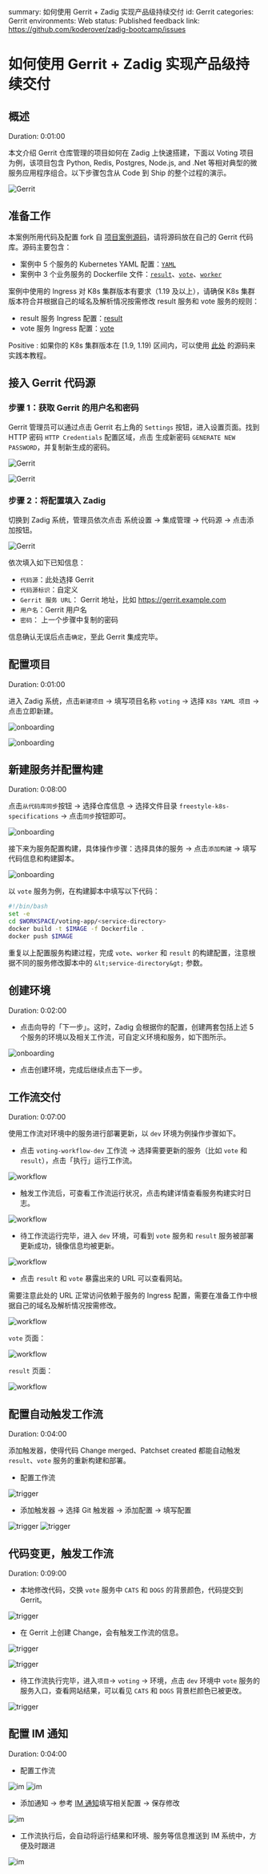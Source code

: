 summary: 如何使用 Gerrit + Zadig 实现产品级持续交付
id: Gerrit
categories: Gerrit
environments: Web
status: Published
feedback link: https://github.com/koderover/zadig-bootcamp/issues


# 如何使用 Gerrit + Zadig 实现产品级持续交付

## 概述

Duration: 0:01:00

本文介绍 Gerrit 仓库管理的项目如何在 Zadig 上快速搭建，下面以 Voting 项目为例，该项目包含 Python, Redis, Postgres, Node.js, and .Net 等相对典型的微服务应用程序组合。以下步骤包含从 Code 到 Ship 的整个过程的演示。

![Gerrit](./img/gerrit.png)

## 准备工作

本案例所用代码及配置 fork 自 [项目案例源码](https://github.com/koderover/zadig/tree/main/examples/voting-app)，请将源码放在自己的 Gerrit 代码库。源码主要包含：
- 案例中 5 个服务的 Kubernetes YAML 配置：[`YAML`](https://github.com/koderover/zadig/tree/main/examples/voting-app/freestyle-k8s-specifications)
- 案例中 3 个业务服务的 Dockerfile 文件：[`result`](https://github.com/koderover/zadig/tree/main/examples/voting-app/result/Dockerfile)、[`vote`](https://github.com/koderover/zadig/tree/main/examples/voting-app/vote/Dockerfile)、[`worker`](https://github.com/koderover/zadig/tree/main/examples/voting-app/worker/Dockerfile)

案例中使用的 Ingress 对 K8s 集群版本有要求（1.19 及以上），请确保 K8s 集群版本符合并根据自己的域名及解析情况按需修改 result 服务和 vote 服务的规则：
- result 服务 Ingress 配置：[result](https://github.com/koderover/zadig/blob/main/examples/voting-app/freestyle-k8s-specifications/result/result-service.yaml#L17)
- vote 服务 Ingress 配置：[vote](https://github.com/koderover/zadig/blob/main/examples/voting-app/freestyle-k8s-specifications/vote/vote-service.yaml#L17)

Positive
: 如果你的 K8s 集群版本在 [1.9, 1.19) 区间内，可以使用 [此处](https://github.com/koderover/zadig/tree/release-1.13.0/examples/voting-app) 的源码来实践本教程。

## 接入 Gerrit 代码源

### 步骤 1：获取 Gerrit 的用户名和密码

Gerrit 管理员可以通过点击 Gerrit 右上角的 `Settings` 按钮，进入设置页面。找到 HTTP 密码 `HTTP Credentials` 配置区域，点击 生成新密码 `GENERATE NEW PASSWORD`，并复制新生成的密码。

![Gerrit](./img/gerrit_1.png)

![Gerrit](./img/gerrit_2.png)

### 步骤 2：将配置填入 Zadig

切换到 Zadig 系统，管理员依次点击 系统设置 -> 集成管理 -> 代码源 -> 点击添加按钮。

![Gerrit](./img/gerrit_3.png)

依次填入如下已知信息：
- `代码源`：此处选择 Gerrit
- `代码源标识`：自定义
- `Gerrit 服务 URL`： Gerrit 地址，比如 https://gerrit.example.com
- `用户名`：Gerrit 用户名
- `密码`： 上一个步骤中复制的密码

信息确认无误后点击`确定`，至此 Gerrit 集成完毕。

## 配置项目

Duration: 0:01:00

进入 Zadig 系统，点击`新建项目` -> 填写项目名称 `voting` -> 选择 `K8s YAML 项目` -> 点击立即新建。

![onboarding](./img/voting_onboarding_1.png)

![onboarding](./img/voting_onboarding_2.png)

## 新建服务并配置构建

Duration: 0:08:00

点击`从代码库同步`按钮 -> 选择仓库信息 -> 选择文件目录 `freestyle-k8s-specifications` -> 点击`同步`按钮即可。

![onboarding](./img/voting_onboarding_3.png)

接下来为服务配置构建，具体操作步骤：选择具体的服务 -> 点击`添加构建` -> 填写代码信息和构建脚本。

![onboarding](./img/voting_onboarding_4.png)

以 `vote` 服务为例，在构建脚本中填写以下代码：

```bash
#!/bin/bash
set -e
cd $WORKSPACE/voting-app/<service-directory>
docker build -t $IMAGE -f Dockerfile .
docker push $IMAGE
```

重复以上配置服务构建过程，完成 `vote`、`worker` 和 `result` 的构建配置，注意根据不同的服务修改脚本中的 `&lt;service-directory&gt;` 参数。

## 创建环境

Duration: 0:02:00

- 点击向导的「下一步」。这时，Zadig 会根据你的配置，创建两套包括上述 5 个服务的环境以及相关工作流，可自定义环境和服务，如下图所示。

![onboarding](./img/voting_onboarding_5.png)

- 点击创建环境，完成后继续点击下一步。

## 工作流交付

Duration: 0:07:00

使用工作流对环境中的服务进行部署更新，以 `dev` 环境为例操作步骤如下。

- 点击 `voting-workflow-dev` 工作流 -> 选择需要更新的服务（比如 `vote` 和 `result`），点击「执行」运行工作流。

![workflow](./img/voting_workflow_1.png)

- 触发工作流后，可查看工作流运行状况，点击构建详情查看服务构建实时日志。

![workflow](./img/voting_workflow_2.png)

- 待工作流运行完毕，进入 `dev` 环境，可看到 `vote` 服务和 `result` 服务被部署更新成功，镜像信息均被更新。

![workflow](./img/voting_workflow_3.png)

- 点击 `result` 和 `vote` 暴露出来的 URL 可以查看网站。

需要注意此处的 URL 正常访问依赖于服务的 Ingress 配置，需要在准备工作中根据自己的域名及解析情况按需修改。

![workflow](./img/voting_workflow_4.png)

`vote` 页面：

![workflow](./img/voting_workflow_5.png)

`result` 页面：

![workflow](./img/voting_workflow_6.png)

## 配置自动触发工作流

Duration: 0:04:00

添加触发器，使得代码 Change merged、Patchset created 都能自动触发 `result`、`vote` 服务的重新构建和部署。

- 配置工作流

![trigger](./img/voting_trigger_1.png)

- 添加触发器 -> 选择 Git 触发器 -> 添加配置 -> 填写配置

![trigger](./img/voting_trigger_3.png)
![trigger](./img/voting_trigger_3_1.png)


## 代码变更，触发工作流

Duration: 0:09:00

- 本地修改代码，交换 `vote` 服务中 `CATS` 和 `DOGS` 的背景颜色，代码提交到 Gerrit。

![trigger](./img/voting_trigger_4.png)

- 在 Gerrit 上创建 Change，会有触发工作流的信息。

![trigger](./img/voting_trigger_5.png)

![trigger](./img/voting_trigger_6.png)

- 待工作流执行完毕，进入`项目`-> `voting` -> 环境，点击 `dev` 环境中 `vote` 服务的服务入口，查看网站结果，可以看见 `CATS` 和 `DOGS` 背景栏颜色已被更改。

![trigger](./img/voting_trigger_7.png)

## 配置 IM 通知

Duration: 0:04:00

- 配置工作流

![im](./img/voting_im_1.png)
![im](./img/voting_im_1_1.png)

- 添加通知 -> 参考 [IM 通知](https://docs.koderover.com/zadig/workflow/im/)填写相关配置 -> 保存修改

![im](./img/voting_im_2.png)

- 工作流执行后，会自动将运行结果和环境、服务等信息推送到 IM 系统中，方便及时跟进

![im](./img/voting_im_3.png)
